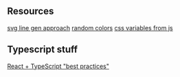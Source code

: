 ## Resources

[svg line gen approach](https://medium.com/@kris101/create-svg-line-chart-in-react-51279a1493dc)
[random colors](https://martin.ankerl.com/2009/12/09/how-to-create-random-colors-programmatically/)
[css variables from js](https://stackoverflow.com/questions/41370741/how-do-i-edit-a-css-variable-using-js)

## Typescript stuff

[React + TypeScript "best practices"](https://www.sitepoint.com/react-with-typescript-best-practices/)
